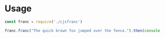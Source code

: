 # Usage


```javascript
const franc = require('./cjsfranc')

franc.franc("The quick brown fox jumped over the fence.").then(console.log)
```
